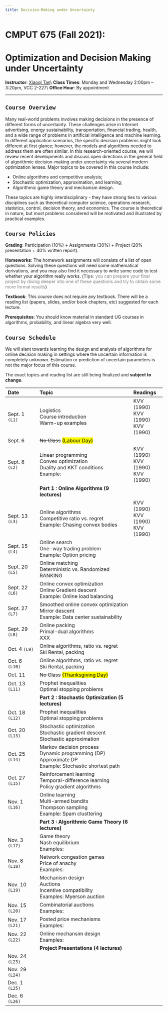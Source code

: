 ```yaml
---
title: Decision-Making under Uncertainty
---
```



# CMPUT 675 (Fall 2021):
# Optimization and Decision Making under Uncertainty

**Instructor**: [Xiaoqi Tan](/)\\
**Class Times**: Monday and Wednesday 2:00pm – 3:20pm, VCC 2-227\\
**Office Hour**: By appointment

---

## `Course Overview`

Many real-world problems involves making decisions in the presence of different forms of uncertainty. These challenges arise in Internet advertising, energy sustainability, transportation, financial trading, health, and a wide range of problems in artificial intelligence and machine learning. In different application scenarios, the specific decision problems might look different at first glance; however, the models and algorithms needed to address them are often similar.  In this research-oriented course, we will review recent developments and discuss open directions in the general field of algorithmic decision-making under uncertainty via several modern optimization lenses. Major topics to be covered in this course include: 

 - Online algorithms and competitive analysis;
 - Stochastic optimization, approximation, and learning; 
 - Algorithmic game theory and mechanism design. 
 
 These topics are highly interdisciplinary - they have strong ties to various disciplines such as theoretical computer science, operations research, statistics, control, decision theory, and economics. The course is theoretical in nature, but most problems considered will be motivated and illustrated by practical examples.



## `Course Policies`

**Grading**: Participation (10%) + Assignments (30%) + Project (20% presentation + 40% written report).

**Homeworks**: The homework assignments will consists of a list of open questions. Solving these questions will need some mathematical derivations, and you may also find it necessary to write some code  to test whether your algorithm really works. (<span style="color:gray">**Tips**: you can prepare your final project by diving deeper into one of these questions and try to obtain some more formal results</span>)

**Textbook**: This course does not require any textbook. There will be a reading list (papers, slides, and/or book chapters, etc) suggested for each lecture.

**Prerequisites**: You should know material in standard UG courses in algorithms, probability, and linear algebra very well. 


## `Course Schedule` 

We will slant towards learning the design and analysis of algorithms for online decision making in settings where the uncertain information is completely unknown. Estimation or prediction of uncertain parameters is not the major focus of this course. 

The exact topics and reading list are still being finalized and **subject to change**. 

| Date            | Topic                 |  Readings                 |
|:-------------   | :-----                |  :-----                   |
| Sept. 1 `(L1)`   | Logistics <br> Course introduction <br> Warm-up examples      | KVV (1990) <br>  KVV (1990) <br>  KVV (1990) |
| Sept. 6         | ~~No Class~~  <mark> (Labour Day)</mark>                      |                          |
| Sept. 8 `(L2)`    | Linear programming <br> Convex optimization <br> Duality and KKT conditions <br> Example:  |   KVV (1990) <br>  KVV (1990) <br>  KVV (1990) |
|                 | **Part 1 : Online Algorithms (9 lectures)**     |       |
| Sept. 13 `(L3)`   | Online algorithms <br> Competitive ratio vs. regret <br> Example: Chasing convex bodies    |     KVV (1990) <br>  KVV (1990) <br>  KVV (1990) |
| Sept. 15 `(L4)`   | Online search <br> One-way trading problem <br> Example: Option pricing    |     |
| Sept. 20 `(L5)`   | Online matching <br> Deterministic vs. Randomized   <br> RANKING    |     |
| Sept. 22 `(L6)`   | Online convex optimization <br> Online Gradient descent <br> Example: Online load balancing   |     |
| Sept. 27 `(L7)`   | Smoothed online convex optimization <br> Mirror descent  <br> Example: Data center sustainability    |     |
| Sept. 29 `(L8)`   | Online packing <br> Primal-dual algorithms <br> XXX   |     |
| Oct. 4   `(L9)`   | Online algorithms, ratio vs. regret <br> Ski Rental, packing    |     |
| Oct. 6  `(L10)`   | Online algorithms, ratio vs. regret <br> Ski Rental, packing    |     |
| Oct. 11         |  ~~No Class~~  <mark> (Thanksgiving Day) </mark>   |     |
| Oct. 13  `(L11)`  | Prophet inequalities <br> Optimal stopping problems   |     |
|                 | **Part 2 : Stochastic Optimization (5 lectures)** |     |
| Oct. 18  `(L12)`  | Prophet inequalities <br> Optimal stopping problems   |     |
| Oct. 20  `(L13)`  | Stochastic optimization <br> Stochastic gradient descent <br> Stochastic approximation  |      |
| Oct. 25  `(L14)`  | Markov decision process <br> Dynamic programming (DP) <br> Approximate DP <br> Example: Stochastic shortest path   |     |
| Oct. 27  `(L15)`  | Reinforcement learning <br> Temporal-difference learning <br> Policy gradient algorithms   |      |
| Nov. 1  `(L16)`  | Online learning <br> Multi-armed bandits <br> Thompson sampling <br> Example: Spam clusttering  |      |
|                 | **Part 3 : Algorithmic Game Theory (6 lectures)**    |  |
| Nov. 3  `(L17)`  | Game theory <br> Nash equilibrium <br> Examples:   |     |
| Nov. 8  `(L18)`  | Network congestion games <br> Price of anachy <br> Examples:  |     |
| Nov. 10 `(L19)`  | Mechanism design <br> Auctions <br> Incentive compatibility <br> Examples: Myerson auction   |      |
| Nov. 15  `(L20)`  | Combinatorial auctions <br> Examples:   |       |
| Nov. 17  `(L21)`  | Posted price mechanisms <br> Examples:  |       |
| Nov. 22  `(L22)`  | Online mechansim design <br> Examples:  |       |
|                 | **Project Presentations (4 lectures)** |               |
| Nov. 24  `(L23)`  |                 |       |
| Nov. 29  `(L24)`  |                 |       |
| Dec. 1  `(L25)`   |                 |       |
| Dec. 6  `(L26)`  |                 |       |
